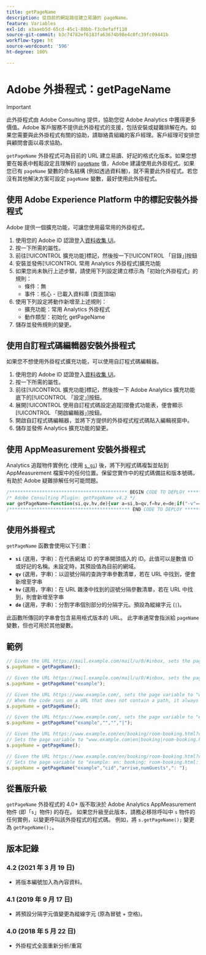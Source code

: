 ```yaml
---
title: getPageName
description: 從目前的網站路徑建立易讀的 pageName。
feature: Variables
exl-id: a3aaeb5d-65cd-45c1-88bb-f3c0efaff110
source-git-commit: b3c74782ef6183fa63674b98e4c0fc39fc09441b
workflow-type: ht
source-wordcount: '596'
ht-degree: 100%

---
```


# Adobe 外掛程式：getPageName

>[!IMPORTANT]
>
>此外掛程式由 Adobe Consulting 提供，協助您從 Adobe Analytics 中獲得更多價值。Adobe 客戶服務不提供此外掛程式的支援，包括安裝或疑難排解在內。如果您需要與此外掛程式有關的協助，請聯絡貴組織的客戶經理。客戶經理可安排您與顧問會面以尋求協助。

`getPageName` 外掛程式可為目前的 URL 建立易讀、好記的格式化版本。如果您想要在報表中輕鬆設定且理解的 [`pageName`](../page-vars/pagename.md) 值，Adobe 建議使用此外掛程式。如果您已有 `pageName` 變數的命名結構 (例如透過資料層)，就不需要此外掛程式。若您沒有其他解決方案可設定 `pageName` 變數，最好使用此外掛程式。

## 使用 Adobe Experience Platform 中的標記安裝外掛程式

Adobe 提供一個擴充功能，可讓您使用最常用的外掛程式。

1. 使用您的 Adobe ID 認證登入[資料收集 UI](https://experience.adobe.com/data-collection)。
1. 按一下所需的屬性。
1. 前往[!UICONTROL 擴充功能]標記，然後按一下[!UICONTROL 「目錄」]按鈕
1. 安裝並發佈[!UICONTROL 常用 Analytics 外掛程式]擴充功能
1. 如果您尚未執行上述步驟，請使用下列設定建立標示為「初始化外掛程式」的規則：
   * 條件：無
   * 事件：核心 - 已載入資料庫 (頁面頂端)
1. 使用下列設定將動作新增至上述規則：
   * 擴充功能：常用 Analytics 外掛程式
   * 動作類型：初始化 getPageName
1. 儲存並發佈規則的變更。

## 使用自訂程式碼編輯器安裝外掛程式

如果您不想使用外掛程式擴充功能，可以使用自訂程式碼編輯器。

1. 使用您的 Adobe ID 認證登入[資料收集 UI](https://experience.adobe.com/data-collection)。
1. 按一下所需的屬性。
1. 前往[!UICONTROL 擴充功能]標記，然後按一下 Adobe Analytics 擴充功能底下的[!UICONTROL 「設定」]按鈕。
1. 展開[!UICONTROL 使用自訂程式碼設定追蹤]摺疊式功能表，便會顯示[!UICONTROL 「開啟編輯器」]按鈕。
1. 開啟自訂程式碼編輯器，並將下方提供的外掛程式程式碼貼入編輯視窗中。
1. 儲存並發佈 Analytics 擴充功能的變更。

## 使用 AppMeasurement 安裝外掛程式

Analytics 追蹤物件實例化 (使用 [`s_gi`](../functions/s-gi.md)) 後，將下列程式碼複製並貼到 AppMeasurement 檔案中的任何位置。保留您實作中的程式碼備註和版本號碼，有助於 Adobe 疑難排解任何可能問題。

```js
/******************************************* BEGIN CODE TO DEPLOY *******************************************/
/* Adobe Consulting Plugin: getPageName v4.2 */
var getPageName=function(si,qv,hv,de){var a=si,b=qv,f=hv,e=de;if("-v"===a)return{plugin:"getPageName",version:"4.2"};a:{if("undefined"!==typeof window.s_c_il){var d=0;for(var g;d<window.s_c_il.length;d++)if(g=window.s_c_il[d],g._c&&"s_c"===g._c){d=g;break a}}d=void 0}"undefined"!==typeof d&&(d.contextData.getPageName="4.2");var c=location.hostname,h=location.pathname.substring(1).split("/"),l=h.length,k=location.search.substring(1).split("&"),m=k.length;d=location.hash.substring(1).split("&");g=d.length;e=e?e:"|";a=a?a:c;b=b?b:"";f=f?f:"";if(1===l&&""===h[0])a=a+e+"home";else for(c=0;c<l;c++)a=a+e+decodeURIComponent(h[c]);if(b&&(1!==m||""!==k[0]))for(h=b.split(","),l=h.length,c=0;c<l;c++)for(b=0;b<m;b++)if(h[c]===k[b].split("=")[0]){a=a+e+decodeURIComponent(k[b]);break}if(f&&(1!==g||""!==d[0]))for(f=f.split(","),k=f.length,c=0;c<k;c++)for(b=0;b<g;b++)if(f[c]===d[b].split("=")[0]){a=a+e+decodeURIComponent(d[b]);break}return a.substring(a.length-e.length)===e?a.substring(0,a.length-e.length):a};
/******************************************** END CODE TO DEPLOY ********************************************/
```

## 使用外掛程式

`getPageName` 函數會使用以下引數：

* **`si`** (選用，字串)：在代表網站 ID 的字串開頭插入的 ID。此值可以是數值 ID 或好記的名稱。未設定時，其預設值為目前的網域。
* **`qv`** (選用，字串)：以逗號分隔的查詢字串參數清單，若在 URL 中找到，便會新增至字串
* **`hv`** (選用，字串)：在 URL 雜湊中找到的逗號分隔參數清單，若在 URL 中找到，則會新增至字串
* **`de`** (選用，字串)：分割字串個別部分的分隔字元。預設為縱線字元 (`|`)。

此函數所傳回的字串會包含易用格式版本的 URL。 此字串通常會指派給 `pageName` 變數，但也可用於其他變數。

## 範例

```js
// Given the URL https://mail.example.com/mail/u/0/#inbox, sets the page variable to "mail.example.com|mail|u|0".
s.pageName = getPageName();

// Given the URL https://mail.example.com/mail/u/0/#inbox, sets the page variable to "example|mail|u|0".
s.pageName = getPageName("example");

// Given the URL https://www.example.com/, sets the page variable to "www.example.com|home".
// When the code runs on a URL that does not contain a path, it always adds the value of "home" to the end of the return value.
s.pageName = getPageName();

// Given the URL https://www.example.com/, sets the page variable to "example|home".
s.pageName = getPageName("example","","","|");

// Given the URL https://www.example.com/en/booking/room-booking.html?cid=1235#/step2&arrive=05-26&depart=05-27&numGuests=2
// Sets the page variable to "www.example.com|en|booking|room-booking.html".
s.pageName = getPageName();

// Given the URL https://www.example.com/en/booking/room-booking.html?cid=1235#/step2&arrive=05-26&depart=05-27&numGuests=2
// Sets the page variable to "example: en: booking: room-booking.html: cid=1235: arrive=05-26: numGuests=2"
s.pageName = getPageName("example","cid","arrive,numGuests",": ");
```

## 從舊版升級

`getPageName` 外掛程式的 4.0+ 版不取決於 Adobe Analytics AppMeasurement 物件 (即「`s`」物件) 的存在。 如果您升級至此版本，請務必移除呼叫中 `s` 物件的任何實例，以變更呼叫該外掛程式的程式碼。 例如，將 `s.getPageName();` 變更為 `getPageName();`。

## 版本記錄

### 4.2 (2021 年 3 月 19 日)

* 將版本編號加入為內容資料。

### 4.1 (2019 年 9 月 17 日)

* 將預設分隔字元值變更為縱線字元 (原為冒號 + 空格)。

### 4.0 (2018 年 5 月 22 日)

* 外掛程式全面重新分析/重寫
